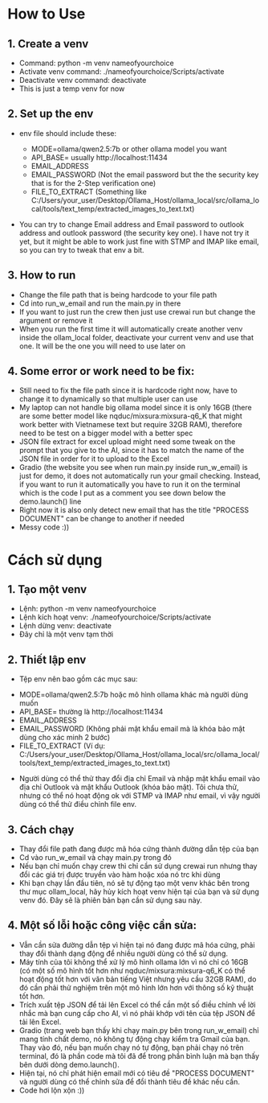# How to Use

## 1. Create a venv
- Command: python -m venv nameofyourchoice
- Activate venv command: ./nameofyourchoice/Scripts/activate
- Deactivate venv command: deactivate
- This is just a temp venv for now




## 2. Set up the env
- env file should include these:
    + MODE=ollama/qwen2.5:7b or other ollama model you want            
    + API_BASE=     usually http://localhost:11434
    + EMAIL_ADDRESS
    + EMAIL_PASSWORD (Not the email password but the the security key that is for the 2-Step verification one)
    + FILE_TO_EXTRACT (Something like C:/Users/your_user/Desktop/Ollama_Host/ollama_local/src/ollama_local/tools/text_temp/extracted_images_to_text.txt)

- You can try to change Email address and Email password to outlook address and outlook password (the security key one). I have not try it yet, but it might be able to work just fine with STMP and IMAP like email, so you can try to tweak that env a bit.




## 3. How to run
- Change the file path that is being hardcode to your file path
- Cd into run_w_email and run the main.py in there
- If you want to just run the crew then just use crewai run but change the argument or remove it
- When you run the first time it will automatically create another venv inside the ollam_local folder, deactivate your current venv and use that one. It will be the one you will need to use later on





## 4. Some error or work need to be fix:
- Still need to fix the file path since it is hardcode right now, have to change it to dynamically so that multiple user can use
- My laptop can not handle big ollama model since it is only 16GB (there are some better model like nqduc/mixsura:mixsura-q6_K that might work better with Vietnamese text but require 32GB RAM), therefore need to be test on a bigger model with a better spec
- JSON file extract for excel upload might need some tweak on the prompt that you give to the AI, since it has to match the name of the JSON file in order for it to upload to the Excel
- Gradio (the website you see when run main.py inside run_w_email) is just for demo, it does not automatically run your gmail checking. Instead, if you want to run it automatically you have to run it on the terminal which is the code I put as a comment you see down below the demo.launch() line
- Right now it is also only detect new email that has the title "PROCESS DOCUMENT" can be change to another if needed
- Messy code :))








# Cách sử dụng

## 1. Tạo một venv
- Lệnh: python -m venv nameofyourchoice
- Lệnh kích hoạt venv: ./nameofyourchoice/Scripts/activate
- Lệnh dừng venv: deactivate
- Đây chỉ là một venv tạm thời

## 2. Thiết lập env
- Tệp env nên bao gồm các mục sau:
+ MODE=ollama/qwen2.5:7b hoặc mô hình ollama khác mà người dùng muốn
+ API_BASE= thường là http://localhost:11434
+ EMAIL_ADDRESS
+ EMAIL_PASSWORD (Không phải mật khẩu email mà là khóa bảo mật dùng cho xác minh 2 bước)
+ FILE_TO_EXTRACT (Ví dụ: C:/Users/your_user/Desktop/Ollama_Host/ollama_local/src/ollama_local/tools/text_temp/extracted_images_to_text.txt)

- Người dùng có thể thử thay đổi địa chỉ Email và nhập mật khẩu email vào địa chỉ Outlook và mật khẩu Outlook (khóa bảo mật). Tôi chưa thử, nhưng có thể nó hoạt động ok với STMP và IMAP như email, vì vậy người dùng có thể thử điều chỉnh file env.

## 3. Cách chạy
- Thay đổi file path đang được mã hóa cứng thành đường dẫn tệp của bạn
- Cd vào run_w_email và chạy main.py trong đó
- Nếu bạn chỉ muốn chạy crew thì chỉ cần sử dụng crewai run nhưng thay đổi các giá trị được truyền vào hàm hoặc xóa nó trc khi dùng
- Khi bạn chạy lần đầu tiên, nó sẽ tự động tạo một venv khác bên trong thư mục ollam_local, hãy hủy kích hoạt venv hiện tại của bạn và sử dụng venv đó. Đây sẽ là phiên bản bạn cần sử dụng sau này.

## 4. Một số lỗi hoặc công việc cần sửa:
- Vẫn cần sửa đường dẫn tệp vì hiện tại nó đang được mã hóa cứng, phải thay đổi thành dạng động để nhiều người dùng có thể sử dụng.
- Máy tính của tôi không thể xử lý mô hình ollama lớn vì nó chỉ có 16GB (có một số mô hình tốt hơn như nqduc/mixsura:mixsura-q6_K có thể hoạt động tốt hơn với văn bản tiếng Việt nhưng yêu cầu 32GB RAM), do đó cần phải thử nghiệm trên một mô hình lớn hơn với thông số kỹ thuật tốt hơn.
- Trích xuất tệp JSON để tải lên Excel có thể cần một số điều chỉnh về lời nhắc mà bạn cung cấp cho AI, vì nó phải khớp với tên của tệp JSON để tải lên Excel.
- Gradio (trang web bạn thấy khi chạy main.py bên trong run_w_email) chỉ mang tính chất demo, nó không tự động chạy kiểm tra Gmail của bạn. Thay vào đó, nếu bạn muốn chạy nó tự động, bạn phải chạy nó trên terminal, đó là phần code mà tôi đã để trong phần bình luận mà bạn thấy bên dưới dòng demo.launch().
- Hiện tại, nó chỉ phát hiện email mới có tiêu đề "PROCESS DOCUMENT" và người dùng có thể chỉnh sửa để đổi thành tiêu đề khác nếu cần.
- Code hơi lộn xộn :))



